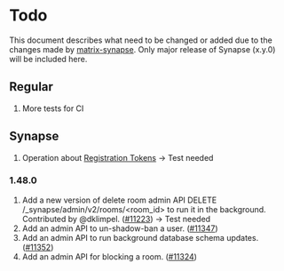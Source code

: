 # Todo
This document describes what need to be changed or added due to the changes made by [matrix-synapse](https://github.com/matrix-org/synapse/releases). Only major release of Synapse (x.y.0) will be included here.

## Regular
1. More tests for CI

## Synapse
1. Operation about [Registration Tokens](https://github.com/matrix-org/synapse/blob/develop/docs/usage/administration/admin_api/registration_tokens.md#registration-tokens) -> Test needed

### 1.48.0
1. Add a new version of delete room admin API DELETE /_synapse/admin/v2/rooms/<room_id> to run it in the background. Contributed by @dklimpel. ([#11223](https://github.com/matrix-org/synapse/issues/11223)) -> Test needed
2. Add an admin API to un-shadow-ban a user. ([#11347](https://github.com/matrix-org/synapse/issues/11347))
3. Add an admin API to run background database schema updates. ([#11352](https://github.com/matrix-org/synapse/issues/11352))
4. Add an admin API for blocking a room. ([#11324](https://github.com/matrix-org/synapse/issues/11324))
